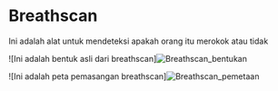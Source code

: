 # Breathscan
Ini adalah alat untuk mendeteksi apakah orang itu merokok atau tidak

![Ini adalah bentuk asli dari breathscan]![Breathscan_bentukan](https://github.com/user-attachments/assets/1263ec8e-275b-49b3-b6f5-37b3f623e39c "Breathscan secara dalam")


![Ini adalah peta pemasangan breathscan]![Breathscan_pemetaan](https://github.com/user-attachments/assets/717a5212-477d-43d1-ab8f-26356c2ef966)
